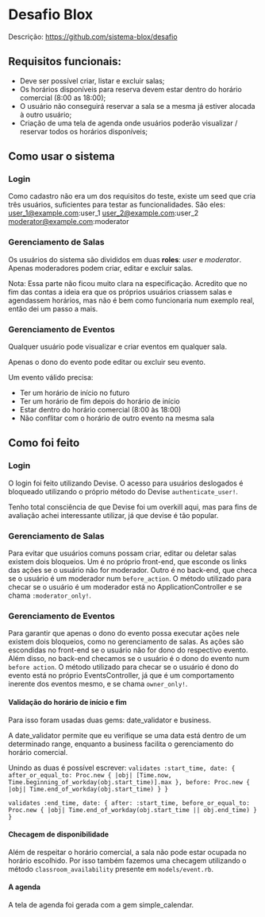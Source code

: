 # Desafio Blox
Descrição: https://github.com/sistema-blox/desafio

## Requisitos funcionais:
* Deve ser possível criar, listar e excluir salas;
* Os horários disponíveis para reserva devem estar dentro do horário comercial (8:00 as 18:00);
* O usuário não conseguirá reservar a sala se a mesma já estiver alocada à outro usuário;
* Criação de uma tela de agenda onde usuários poderão visualizar / reservar todos os horários disponíveis;

## Como usar o sistema
### Login
Como cadastro não era um dos requisitos do teste, existe um seed que cria três usuários, suficientes para testar as funcionalidades. São eles:
user_1@example.com:user_1
user_2@example.com:user_2
moderator@example.com:moderator

### Gerenciamento de Salas
Os usuários do sistema são divididos em duas **roles**: *user* e *moderator*. Apenas moderadores podem criar, editar e excluir salas.

Nota: Essa parte não ficou muito clara na especificação. Acredito que no fim das contas a ideia era que os próprios usuários criassem salas e agendassem horários, mas não é bem como funcionaria num exemplo real, então dei um passo a mais.

### Gerenciamento de Eventos
Qualquer usuário pode visualizar e criar eventos em qualquer sala.

Apenas o dono do evento pode editar ou excluir seu evento.

Um evento válido precisa:
* Ter um horário de início no futuro
* Ter um horário de fim depois do horário de início
* Estar dentro do horário comercial (8:00 às 18:00)
* Não conflitar com o horário de outro evento na mesma sala

## Como foi feito
### Login
O login foi feito utilizando Devise. O acesso para usuários deslogados é bloqueado utilizando o próprio método do Devise `authenticate_user!`.

Tenho total consciência de que Devise foi um overkill aqui, mas para fins de avaliação achei interessante utilizar, já que devise é tão popular.

### Gerenciamento de Salas
Para evitar que usuários comuns possam criar, editar ou deletar salas existem dois bloqueios. Um é no próprio front-end, que esconde os links das ações se o usuário não for moderador. Outro é no back-end, que checa se o usuário é um moderador num `before_action`. O método utilizado para checar se o usuário é um moderador está no ApplicationController e se chama `:moderator_only!`.

### Gerenciamento de Eventos
Para garantir que apenas o dono do evento possa executar ações nele existem dois bloqueios, como no gerenciamento de salas. As ações são escondidas no front-end se o usuário não for dono do respectivo evento. Além disso, no back-end checamos se o usuário é o dono do evento num `before action`. O método utilizado para checar se o usuário é dono do evento está no próprio EventsController, já que é um comportamento inerente dos eventos mesmo, e se chama `owner_only!`.

#### Validação do horário de início e fim
Para isso foram usadas duas gems: date_validator e business.

A date_validator permite que eu verifique se uma data está dentro de um determinado range, enquanto a business facilita o gerenciamento do horário comercial.

Unindo as duas é possível escrever:
`validates :start_time, date: { 
  after_or_equal_to: Proc.new { |obj| [Time.now, Time.beginning_of_workday(obj.start_time)].max },
  before: Proc.new { |obj| Time.end_of_workday(obj.start_time) }
}`

`validates :end_time, date: {
  after: :start_time,
  before_or_equal_to: Proc.new { |obj| Time.end_of_workday(obj.start_time || obj.end_time) }
}`

#### Checagem de disponibilidade
Além de respeitar o horário comercial, a sala não pode estar ocupada no horário escolhido. Por isso também fazemos uma checagem utilizando o método `classroom_availability` presente em `models/event.rb`.

#### A agenda
A tela de agenda foi gerada com a gem simple_calendar.